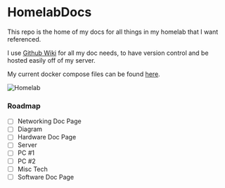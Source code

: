 # HomelabDocs

This repo is the home of my docs for all things in my homelab that I want referenced. 

I use [Github Wiki](https://github.com/reitenth/HomelabDocs/wiki) for all my doc needs, to have version control and be hosted easily off of my server. 

My current docker compose files can be found [here](https://github.com/reitenth/HomelabDocs/tree/main/docker).

![Homelab](https://external-content.duckduckgo.com/iu/?u=https%3A%2F%2Fcdn.dribbble.com%2Fusers%2F2038748%2Fscreenshots%2F15265168%2Fhomelab-logo-dribbble.jpg&f=1&nofb=1&ipt=9ebbc7c3cc8054fb3276ec825348cf0c4ba68cd3d1897ad9a2184d4863c36769)

### Roadmap

- [ ]  Networking Doc Page
  - [ ] Diagram
- [ ]  Hardware Doc Page
  - [ ] Server
  - [ ] PC #1
  - [ ] PC #2
  - [ ] Misc Tech
- [ ]  Software Doc Page
